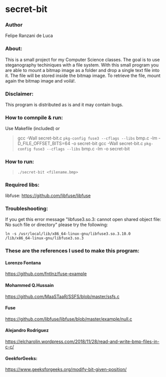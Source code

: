 # secret-bit

### Author

Felipe Ranzani de Luca

### About:

This is a small project for my Computer Science classes. The goal is to use steganography techiniques with a file system. With this
small program you are able to mount a bitmap image as a folder and drop a single text file into it. The file will be stored inside the
bitmap image. To retrieve the file, mount again the bitmap image and voilá!.


### Disclaimer:

This program is distributed as is and it may contain bugs.


### How to comnpile & run:

Use Makefile (included) or

>gcc -Wall secret-bit.c `pkg-config fuse3 --cflags --libs` bmp.c -lm -D_FILE_OFFSET_BITS=64 -o secret-bit 
>gcc -Wall secret-bit.c `pkg-config fuse3 --cflags --libs` bmp.c -lm -o secret-bit 


### How to run:
><code>./secret-bit <filename.bmp></code>


### Required libs:

libfuse: https://github.com/libfuse/libfuse

### Troubleshooting:

If you get this error message "libfuse3.so.3: cannot open shared object file: No such file or directory" please try the following:

<code>ln -s /usr/local/lib/x86_64-linux-gnu/libfuse3.so.3.10.0 /lib/x86_64-linux-gnu/libfuse3.so.3</code>


### These are the references I used to make this program:

  #### Lorenzo Fontana
    
  https://github.com/fntlnz/fuse-example

#### Mohammed Q.Hussain
		
https://github.com/MaaSTaaR/SSFS/blob/master/ssfs.c

#### Fuse

https://github.com/libfuse/libfuse/blob/master/example/null.c

#### Alejandro Rodriguez

https://elcharolin.wordpress.com/2018/11/28/read-and-write-bmp-files-in-c-c/

#### GeekforGeeks:

https://www.geeksforgeeks.org/modify-bit-given-position/
